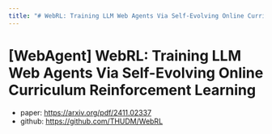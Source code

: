 ```yaml
---
title: "# WebRL: Training LLM Web Agents Via Self-Evolving Online Curriculum Reinforcement Learning"
---
```




# [WebAgent] WebRL: Training LLM Web Agents Via Self-Evolving Online Curriculum Reinforcement Learning

- paper: https://arxiv.org/pdf/2411.02337
- github: https://github.com/THUDM/WebRL